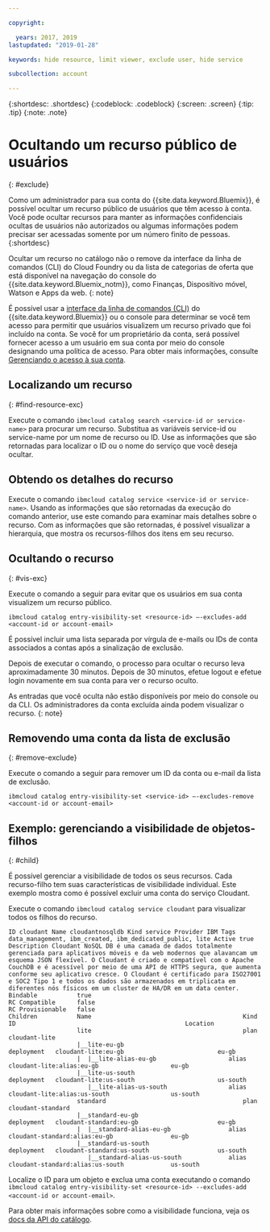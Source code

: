 ```yaml
---

copyright:

  years: 2017, 2019
lastupdated: "2019-01-28"

keywords: hide resource, limit viewer, exclude user, hide service

subcollection: account

---
```


{:shortdesc: .shortdesc}
{:codeblock: .codeblock}
{:screen: .screen}
{:tip: .tip}
{:note: .note}


# Ocultando um recurso público de usuários
{: #exclude}

Como um administrador para sua conta do {{site.data.keyword.Bluemix}}, é possível ocultar um recurso público de usuários que têm acesso à conta. Você pode ocultar recursos para manter as informações confidenciais ocultas de usuários não autorizados ou algumas informações podem precisar ser acessadas somente por um número finito de pessoas.
{:shortdesc}

Ocultar um recurso no catálogo não o remove da interface da linha de comandos (CLI) do Cloud Foundry ou da lista de categorias de oferta que está disponível na navegação do console do {{site.data.keyword.Bluemix_notm}}, como Finanças, Dispositivo móvel, Watson e Apps da web.
{: note}

É possível usar a [interface da linha de comandos (CLI)](/docs/cli/reference/ibmcloud?topic=cloud-cli-ibmcloud_cli) do {{site.data.keyword.Bluemix}} ou o console para determinar se você tem acesso para permitir que usuários visualizem um recurso privado que foi incluído na conta. Se você for um proprietário da conta, será possível fornecer acesso a um usuário em sua conta por meio do console designando uma política de acesso. Para obter mais informações, consulte [Gerenciando o acesso à sua conta](/docs/account?topic=account-find-access).

## Localizando um recurso
{: #find-resource-exc}

Execute o comando `ibmcloud catalog search <service-id or service-name>` para procurar um recurso. Substitua as variáveis service-id ou service-name por um nome de recurso ou ID. Use as informações que são retornadas para localizar o ID ou o nome do serviço que você deseja ocultar.

## Obtendo os detalhes do recurso

Execute o comando `ibmcloud catalog service <service-id or service-name>`. Usando as informações que são retornadas da execução do comando anterior, use este comando para examinar mais detalhes sobre o recurso. Com as informações que são retornadas, é possível visualizar a hierarquia, que mostra os recursos-filhos dos itens em seu recurso.

## Ocultando o recurso
{: #vis-exc}

Execute o comando a seguir para evitar que os usuários em sua conta visualizem um recurso público.

`ibmcloud catalog entry-visibility-set <resource-id> —-excludes-add <account-id or account-email>`

É possível incluir uma lista separada por vírgula de e-mails ou IDs de conta associados a contas após a sinalização de exclusão.

Depois de executar o comando, o processo para ocultar o recurso leva aproximadamente 30 minutos. Depois de 30 minutos, efetue logout e efetue login novamente em sua conta para ver o recurso oculto.

As entradas que você oculta não estão disponíveis por meio do console ou da CLI. Os administradores da conta excluída ainda podem visualizar o recurso.
{: note}

## Removendo uma conta da lista de exclusão
{: #remove-exclude}

Execute o comando a seguir para remover um ID da conta ou e-mail da lista de exclusão.

`ibmcloud catalog entry-visibility-set <service-id> —-excludes-remove <account-id or account-email>`


## Exemplo: gerenciando a visibilidade de objetos-filhos
{: #child}

É possível gerenciar a visibilidade de todos os seus recursos. Cada recurso-filho tem suas características de visibilidade individual. Este exemplo mostra como é possível excluir uma conta do serviço Cloudant.

Execute o comando `ibmcloud catalog service cloudant` para visualizar todos os filhos do recurso.

```
ID cloudant Name cloudantnosqldb Kind service Provider IBM Tags data_management, ibm_created, ibm_dedicated_public, lite Active true Description Cloudant NoSQL DB é uma camada de dados totalmente gerenciada para aplicativos móveis e da web modernos que alavancam um esquema JSON flexível. O Cloudant é criado e compatível com o Apache CouchDB e é acessível por meio de uma API de HTTPS segura, que aumenta conforme seu aplicativo cresce. O Cloudant é certificado para ISO27001 e SOC2 Tipo 1 e todos os dados são armazenados em triplicata em diferentes nós físicos em um cluster de HA/DR em um data center.
Bindable           true
RC Compatible      false
RC Provisionable   false
Children           Name                                          Kind         ID                                               Location
                   lite                                          plan         cloudant-lite
                   |__lite-eu-gb                             deployment   cloudant-lite:eu-gb                          eu-gb
                   |  |__lite-alias-eu-gb                    alias        cloudant-lite:alias:eu-gb                    eu-gb
                   |__lite-us-south                          deployment   cloudant-lite:us-south                       us-south
                      |__lite-alias-us-south                 alias        cloudant-lite:alias:us-south                 us-south
                   standard                                      plan         cloudant-standard
                   |__standard-eu-gb                         deployment   cloudant-standard:eu-gb                      eu-gb
                   |  |__standard-alias-eu-gb                alias        cloudant-standard:alias:eu-gb                eu-gb
                   |__standard-us-south                      deployment   cloudant-standard:us-south                   us-south
                      |__standard-alias-us-south             alias        cloudant-standard:alias:us-south             us-south
```

Localize o ID para um objeto e exclua uma conta executando o comando `ibmcloud catalog entry-visibility-set <resource-id> --excludes-add <account-id or account-email>`.

Para obter mais informações sobre como a visibilidade funciona, veja os [docs da API do catálogo](https://{DomainName}/apidocs/globalcatalog).
